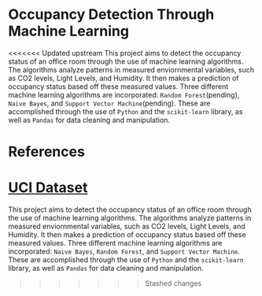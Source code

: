# Occupancy Detection Through Machine Learning
<<<<<<< Updated upstream
 This project aims to detect the occupancy status of an office room through the use of machine learning algorithms. The algorithms analyze patterns in measured enviornmental variables, such as CO2 levels, Light Levels, and Humidity. It then makes a prediction of occupancy status based off these measured values. Three different machine learning algorithms are incorporated: `Random Forest`(pending), `Naive Bayes`, and `Support Vector Machine`(pending). These are accomplished through the use of `Python` and the `scikit-learn` library, as well as `Pandas` for data cleaning and manipulation.

# References
[UCI Dataset](https://archive.ics.uci.edu/ml/datasets/Occupancy+Detection+)
=======
 This project aims to detect the occupancy status of an office room through the use of machine learning algorithms. The algorithms analyze patterns in measured enviornmental variables, such as CO2 levels, Light Levels, and Humidity. It then makes a prediction of occupancy status based off these measured values. Three different machine learning algorithms are incorporated: `Naive Bayes`, `Random Forest`, and `Support Vector Machine`. These are accomplished through the use of `Python` and the `scikit-learn` library, as well as `Pandas` for data cleaning and manipulation.
>>>>>>> Stashed changes
